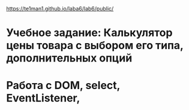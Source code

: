 https://te1man1.github.io/laba6/lab6/public/
# Учебное задание: Калькулятор цены товара с выбором его типа, дополнительных опций
# Работа с DOM, select, EventListener,

